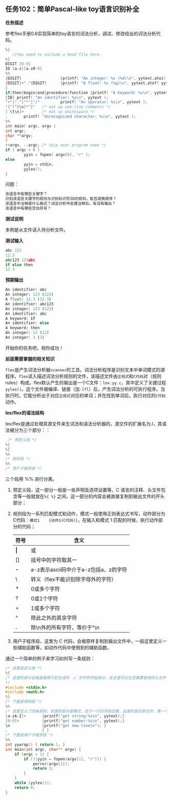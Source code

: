 ## 任务102：简单Pascal-like toy语言识别补全

**任务描述**

参考flex手册0.6实现简单的toy语言的词法分析，调试、修改给出的词法分析代码。

```c
%{
   //You need to include a head file here.
%}
DIGIT [0-9]
ID [a-z][a-z0-9]
%%
{DIGIT}                 {printf( "An integer: %s (%d)\n", yytext,atoi( yytext ) );}
{DIGIT}+"."{DIGIT}      {printf( "A float: %s (%g)\n", yytext,atof( yytext ) );
}
if|then|begin|end|procedure|function {printf( "A keyword: %s\n", yytext );}
{ID} printf( "An identifier: %s\n", yytext );
"+"|"-"|"*"|"/"         printf( "An operator: %s\n", yytext );
"{"[^}\n]*"}" 	/* eat up one-line comments */
[ \t\n]+ 		/* eat up whitespace */
.       printf( "Unrecognized character: %s\n", yytext );
%%
int main( argc, argv )
int argc;
char **argv;
{
++argv, --argc; /* skip over program name */
if ( argc > 0 )
        yyin = fopen( argv[0], "r" );
else
        yyin = stdin;
        yylex();
}  
```
问题：
```python
该语言中有哪些关键字？
识别该语言关键字的规则与识别标识符ID的规则，能否调换顺序？
该语言中注释是什么格式？词法分析中处理注释后，有没有输出？
该语言中有哪些空白符号？ 
```

**测试说明**


本例是从文件读入待分析文件。

**测试输入**
```python
abc 123
12.3
abc123 123abc
if else then
12 3
```
**预期输出**
```python
An identifier: abc
An integer: 123 (123)
A float: 12.3 (12.3)
An identifier: abc123
An integer: 123 (123)
An identifier: abc
A keyword: if
An identifier: else
A keyword: then
An integer: 12 (12)
An integer: 3 (3) 
```

开始你的任务吧，祝你成功！

**前面需要掌握的相关知识**

`flex`是产生词法分析器`scanner`的工具。词法分析程序是识别文本中单词模式的源程序。`flex`读入描述词法分析规则的文件，该描述文件由`正规式`和`C代码`对（规则rules）构成。flex默认产生的输出是一个C文件：`lex.yy.c`，其中定义了关键过程`yylex()`。这个文件被编译、链接（加`-lfl`）后，产生词法分析的可执行程序。当执行时，它能分析出于对应`正规式`对应的单词；并在找到单词后，执行对应的`C代码`动作。

**lex/flex的语法结构**

lex/flex是通过处理其源文件来生词法和语法分析器的，源文件的扩展名为.l，其语法被分为三个部分：：

```c
 /* 预定义段 */
%{
%}
%%
/* 规则段 */
%%
/* 用户子程序段 */
```

三个段用 %% 进行分离。

1. 预定义段，这一部分一般是一些声明及选项设置等。C 语言的注释、头文件包含等一般就放在`%{ %}` 之间，这一部分的内容会被直接复制到输出文件的开头部分；

2. 规则段为一系列匹配模式和动作，模式一般使用正则表达式书写，动作部分为C代码：`模式1    {动作1(C代码)}`，在输入和模式 1 匹配的时候，执行动作部分的代码；

    | 符号  |  含义 |
    | ------------ | ------------ |
    | **\|**  | 或 |
    | [] | 括号中的字符取其一  |
    | **-**| a-z表示ascii码中介于a-z包括a、z的字符  |
    | \ | 转义（flex不能识别除字母外的字符）  |
    | * | 0或多个字符  |
    | ? | 0或1个字符  |
    | + | 1或多个字符  |
    | ^ | 除此之外的其余字符  |
    | **.** | 除\\n外的所有字符，等价于^\\n  |

3. 用户子程序段，这里为 C 代码，会被原样复制到输出文件中，一般这里定义一些辅助函数等，如动作代码中使用到的辅助函数。

通过一个简单的例子来学习如何写一条规则：

```c
/* 这里是定义段 */
%{
/* 这里的部分会被直接拷贝到生成的 .c 文件的开始部分，在这里可以包含需要使用的头文件，如 stdio.h
*/
#include <stdio.h>
#include <math.h>
%}
/* 下面是规则段 */
%%
/* 这里定义了四条规则，前面的部分是模式，处于一行的开始位置，后面的部分是动作。第一个模式是匹配连续的一个到多个字符，匹配到之后就将其打印出来。注意到 yytext，在输入匹配到该模式的时候，匹配的部分就存储在这个 yytext 里面，这里把它作为字符串直接输出就可以了；第二条规则的模式部分，就是匹配连续的一个或者多个数字，匹配到了之后，也是以字符串的形式输出；第三条规则的模式部分，就是匹配一个换行符了，并且匹配到之后就打印一个新行的信息；第四条规则的模式部分，是一个点。正则表达式里面这个也就是匹配任何除了 \n 之外的字符。因此，下面的规则就是，匹配到字符串，则将该字符串输出，匹配到连续数字，将其输出；匹配到换行符，打印一条信息；匹配到任何其他的字符，则直接忽略*/
[a-zA-Z]+       {printf("get string:%s\n", yytext);}
[0-9]+          {printf("get number:%s\n", yytext);}
\n              {printf("get new line\n"); }
.               { }
/* 下面是用户子程序段 */
%%
int yywrap() { return 1; }
int main(int argc, char** argv) {
    if (argc > 1) {
        if (!(yyin = fopen(argv[1], "r"))) {
            perror(argv[1]);
            return 1;
        }
    }
    while (yylex());
    return 0;
}
```
